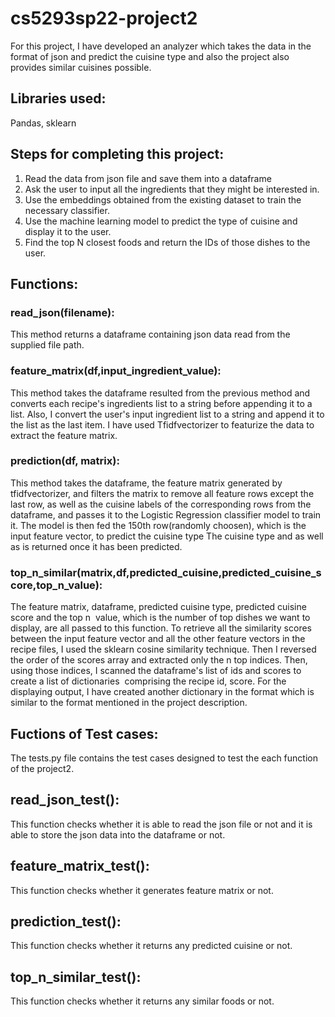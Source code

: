 # cs5293sp22-project2

For this project,  I have developed an analyzer which takes the data in the format of json and predict the cuisine type and also the project also provides similar cuisines possible. 

## Libraries used:

Pandas, sklearn



## Steps for completing this project:
1. Read the data from json file and save them into a dataframe
2. Ask the user to input all the ingredients that  they might be interested in.
3. Use the embeddings obtained from the existing dataset to train the necessary classifier.
4. Use the machine learning model to predict the type of cuisine and display it to the user.
5. Find the top N closest foods and return the IDs of those dishes to the user.

## Functions:

### read_json(filename):

This method returns a dataframe containing json data read from the supplied file path.

### feature_matrix(df,input_ingredient_value): 

This method takes the dataframe resulted from the previous method and converts each recipe's ingredients list to a string before appending it to a list. Also, I convert the user's input ingredient list to a string and append it to the list as the last item. I have used Tfidfvectorizer to featurize the data to extract the feature matrix.

### prediction(df, matrix):

This method takes the dataframe, the feature matrix generated by tfidfvectorizer, and filters the matrix to remove all feature rows except the last row, as well as the cuisine labels of the corresponding rows from the dataframe, and passes it to the Logistic Regression classifier model to train it. The model is then fed the 150th row(randomly choosen), which is the input feature vector, to predict the cuisine type The cuisine type and as well as is returned once it has been predicted.

### top_n_similar(matrix,df,predicted_cuisine,predicted_cuisine_score,top_n_value):

The feature matrix, dataframe, predicted cuisine type, predicted cuisine score and the top n  value, which is the number of top dishes we want to display, are all passed to this function. To retrieve all the similarity scores between the input feature vector and all the other feature vectors in the recipe files, I used the sklearn cosine similarity technique. Then I reversed the order of the scores array and extracted only the n top indices. Then, using those indices, I scanned the dataframe's list of ids and scores to create a list of dictionaries  comprising the recipe id, score. For the displaying output, I have created another dictionary in the format which is similar to the format mentioned in the project description. 

## Fuctions of Test cases:

The tests.py file contains the test cases designed to test the each function of the project2.

## read_json_test():
This function checks whether it is able to read the json file or not and it is able to store the json data into the dataframe or not.

## feature_matrix_test():
This function checks whether it generates feature matrix or not.

## prediction_test():

This function checks whether it returns any predicted cuisine or not. 

## top_n_similar_test():

This function checks whether it returns any similar foods or not. 










